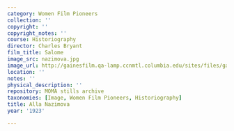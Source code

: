 ```yaml
---
category: Women Film Pioneers
collection: ''
copyright: ''
copyright_notes: ''
course: Historiography
director: Charles Bryant
film_title: Salome
image_src: nazimova.jpg
image_url: http://gainesfilm.qa-lamp.ccnmtl.columbia.edu/sites/files/gainesfilm/images/nazimova.jpg
location: ''
notes: ''
physical_description: ''
repository: MOMA stills archive
taxonomies: [Image, Women Film Pioneers, Historiography]
title: Alla Nazimova
year: '1923'

---
```

